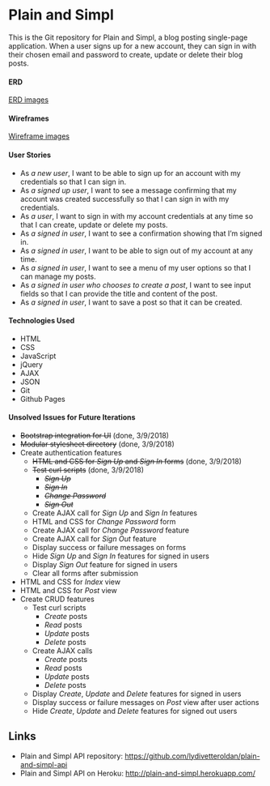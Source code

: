 
# Plain and Simpl
This is the Git repository for Plain and Simpl, a blog posting single-page application. When a user signs up for a new account, they can sign in with their chosen email and password to create, update or delete their blog posts.

#### ERD
[ERD images](https://imgur.com/a/oVoGR)

#### Wireframes
[Wireframe images](https://imgur.com/a/4DSD7)

#### User Stories
- As _a new user_, I want to be able to sign up for an account with my credentials so that I can sign in.
- As _a signed up user_, I want to see a message confirming that my account was created successfully so that I can sign in with my credentials.
- As _a user_, I want to sign in with my account credentials at any time so that I can create, update or delete my posts.
- As _a signed in user_, I want to see a confirmation showing that I’m signed in.
- As _a signed in user_, I want to be able to sign out of my account at any time.
- As _a signed in user_, I want to see a menu of my user options so that I can manage my posts.
- As _a signed in user who chooses to create a post_, I want to see input fields so that I can provide the title and content of the post.
- As _a signed in user_, I want to save a post so that it can be created.

#### Technologies Used
- HTML
- CSS
- JavaScript
- jQuery
- AJAX
- JSON
- Git
- Github Pages

#### Unsolved Issues for Future Iterations
- ~~Bootstrap integration for UI~~ (done, 3/9/2018)
- ~~Modular stylesheet directory~~ (done, 3/9/2018)
- Create authentication features
  - ~~HTML and CSS for _Sign Up_ and _Sign In_ forms~~ (done, 3/9/2018)
  - ~~Test curl scripts~~ (done, 3/9/2018)
    - ~~_Sign Up_~~
    - ~~_Sign In_~~
    - ~~_Change Password_~~
    - ~~_Sign Out_~~
  - Create AJAX call for _Sign Up_ and _Sign In_ features
  - HTML and CSS for _Change Password_ form
  - Create AJAX call for _Change Password_ feature
  - Create AJAX call for _Sign Out_ feature
  - Display success or failure messages on forms
  - Hide _Sign Up_ and _Sign In_ features for signed in users
  - Display _Sign Out_ feature for signed in users
  - Clear all forms after submission
- HTML and CSS for _Index_ view
- HTML and CSS for _Post_ view
- Create CRUD features
  - Test curl scripts
    - _Create_ posts
    - _Read_ posts
    - _Update_ posts
    - _Delete_ posts
  - Create AJAX calls
    - _Create_ posts
    - _Read_ posts
    - _Update_ posts
    - _Delete_ posts
  - Display _Create_, _Update_ and _Delete_ features for signed in users
  - Display success or failure messages on _Post_ view after user actions
  - Hide _Create_, _Update_ and _Delete_ features for signed out users

## Links
- Plain and Simpl API repository: https://github.com/lydivetteroldan/plain-and-simpl-api
- Plain and Simpl API on Heroku: http://plain-and-simpl.herokuapp.com/

